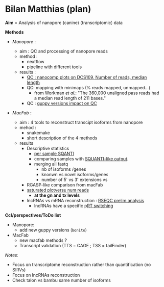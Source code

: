 # Bilan Matthias (plan)

**Aim** = Analysis of nanopore (canine) (transcriptomic) data

**Methods**
  - *Manopore* : 
      - aim : QC and processing of nanopore reads  
      - method : 
        - nextflow
        - pipeline with different tools
      - results : 
        - [QC : nanocomp plots on DCS109, Number of reads, median length](http://tools.genouest.org/data/tderrien/igdrion/NanoComp-report-2020-07-24.html)
        - QC: mapping with minimaps (% reads mapped, unmapped...)
          - from Workman *et al.*: "The 360,000 unaligned pass reads had a median read length of 211 bases."
        - QC : [guppy versions impact on QC](https://gitlab.com/bioinfog/manopore/-/issues/11) 
        
  - *MacFab* : 
    - aim : 4 tools to reconstruct transcipt isoforms from nanopore
    - mehod :
      - snakemake
      - short description of the 4 methods
    - results 
      - Descriptive statistics
        - [per sample SQANTI](https://gitlab.com/bioinfog/macfab/uploads/f192cecb3e33a3e80784061088b6e2a8/bambu.CanFam3_sqanti_report.pdf)
        - comparing samples with [SQUANTI-like output](https://gitlab.com/bioinfog/macfab/uploads/0fc0052879deeaf683006e6a96232bd4/SQANTI_report.pdf). 
        - merging all fastq
          - nb of isoforms /genes 
          - knonwn vs novel isoforms/genes
          - number of 5' vs 3' extensions vs
      - RGASP-like comparison from macFab
      - [saturated plotversu num reads](https://gitlab.com/bioinfog/macfab/-/issues/10)
        - **at the gn and tx levels**
      - lncRNAs vs mRNA reconstruction : [RSEQC prelim analysis](https://gitlab.com/bioinfog/macfab/-/issues/13)
        - lncRNAs have a specific p[RT switching](https://www.sciencedirect.com/science/article/pii/S0888754305003770?via%3Dihub)
      
**Ccl/perspectives/ToDo list**
  - Manopore:
     - add new guppy versions (`bonito`)
  - MacFab 
     - new macfab methods ?
     - Transcript validation (TTS = CAGE ; TSS = tailFinder)  
  
*Notes*:
 - Focus on transcriptome reconstruction rather than quantification (no SIRVs)
 - Focus on lncRNAs reconstruction
 - Check talon vs bambu same number of isoforms
  
      
    
